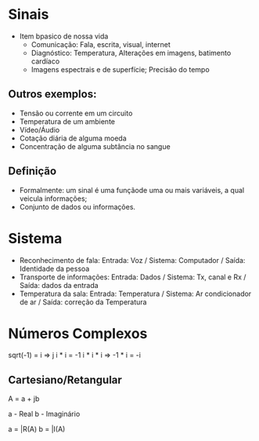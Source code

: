 # Sinais

- Item bpasico de nossa vida
    - Comunicação: Fala, escrita, visual, internet
    - Diagnóstico: Temperatura, Alterações em imagens, batimento cardíaco
    - Imagens espectrais e de superfície; Precisão do tempo

## Outros exemplos:
- Tensão ou corrente em um circuito
- Temperatura de um ambiente
- Vídeo/Áudio
- Cotação diária de alguma moeda
- Concentração de alguma subtância no sangue

## Definição
- Formalmente: um sinal é uma funçãode uma ou mais variáveis, a qual veicula informações;
- Conjunto de dados ou informações.

# Sistema

- Reconhecimento de fala: Entrada: Voz / Sistema: Computador / Saída: Identidade da pessoa
- Transporte de informações: Entrada: Dados / Sistema: Tx, canal e Rx / Saída: dados da entrada
- Temperatura da sala: Entrada: Temperatura / Sistema: Ar condicionador de ar / Saída: correção da Temperatura

# Números Complexos

sqrt(-1) = i => j
i * i = -1
i * i * i => -1 * i = -i

## Cartesiano/Retangular

A = a + jb

a - Real 
b - Imaginário

a = |R(A)
b = |I(A)
